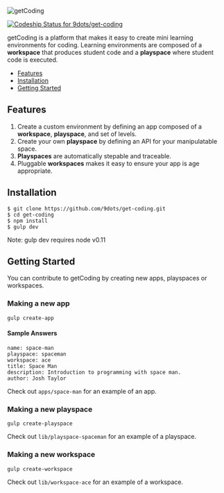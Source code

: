 ![getCoding](http://www.getcoding.io/apps/main/getCoding.png)

[ ![Codeship Status for 9dots/get-coding](https://codeship.com/projects/d2ee8420-4eb2-0132-80dc-1a7a8fd81b40/status)](https://codeship.com/projects/47774)

getCoding is a platform that makes it easy to create mini learning environments for coding.  Learning environments are composed of a **workspace** that produces student code and a **playspace** where student code is executed.

- [Features](#features)
- [Installation](#installation)
- [Getting Started](#getting-started)

## Features

  1. Create a custom environment by defining an app composed of a **workspace**, **playspace**, and set of levels.
  2. Create your own **playspace** by defining an API for your manipulatable space.
  3. **Playspaces** are automatically stepable and traceable.
  4. Pluggable **workspaces** makes it easy to ensure your app is age appropriate.

## Installation

```
$ git clone https://github.com/9dots/get-coding.git
$ cd get-coding
$ npm install
$ gulp dev
```

Note: gulp dev requires node v0.11

## Getting Started

You can contribute to getCoding by creating new apps, playspaces or workspaces.

### Making a new app

```
gulp create-app
```

#### Sample Answers

```
name: space-man
playspace: spaceman
workspace: ace
title: Space Man
description: Introduction to programming with space man.
author: Josh Taylor
```

Check out `apps/space-man` for an example of an app.


### Making a new playspace

```
gulp create-playspace
```

Check out `lib/playspace-spaceman` for an example of a playspace.


### Making a new workspace

```
gulp create-workspace
```

Check out `lib/workspace-ace` for an example of a workspace.








